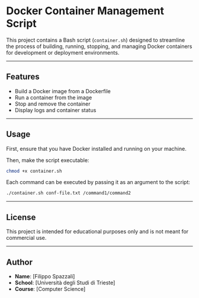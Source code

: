 # Docker Container Management Script

This project contains a Bash script (`container.sh`) designed to streamline the process of building, running, stopping, and managing Docker containers for development or deployment environments.

--- 

## Features

- Build a Docker image from a Dockerfile
- Run a container from the image
- Stop and remove the container
- Display logs and container status

---

## Usage

First, ensure that you have Docker installed and running on your machine.

Then, make the script executable:

```bash
chmod +x container.sh
```
Each command can be executed by passing it as an argument to the script:

```bash
./container.sh conf-file.txt /command1/command2
```

---

## License

This project is intended for educational purposes only and is not meant for commercial use.

---

## Author

- **Name**: [Filippo Spazzali]
- **School**: [Università degli Studi di Trieste]
- **Course**: [Computer Science]
